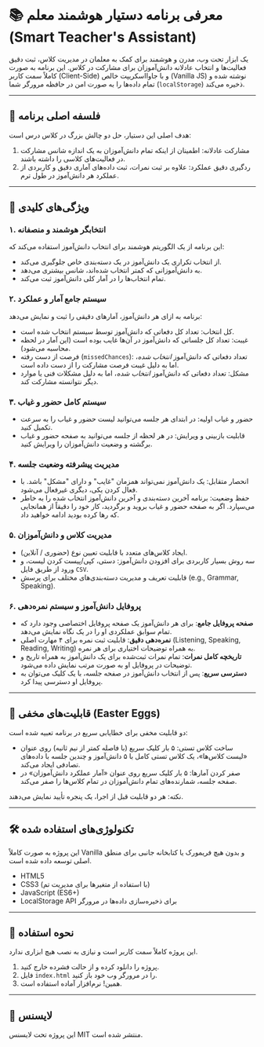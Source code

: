 # 📚 معرفی برنامه دستیار هوشمند معلم (Smart Teacher's Assistant)

یک ابزار تحت وب، مدرن و هوشمند برای کمک به معلمان در مدیریت کلاس، ثبت دقیق فعالیت‌ها و انتخاب عادلانه دانش‌آموزان برای مشارکت در کلاس. این برنامه به صورت کاملاً سمت کاربر (Client-Side) و با جاوااسکریپت خالص (Vanilla JS) نوشته شده و تمام داده‌ها را به صورت امن در حافظه مرورگر شما (`localStorage`) ذخیره می‌کند.

---

## 🎯 فلسفه اصلی برنامه

هدف اصلی این دستیار، حل دو چالش بزرگ در کلاس درس است:

1. مشارکت عادلانه: اطمینان از اینکه تمام دانش‌آموزان به یک اندازه شانس مشارکت در فعالیت‌های کلاسی را داشته باشند.  
2. ردگیری دقیق عملکرد: علاوه بر ثبت نمرات، ثبت داده‌های آماری دقیق و کاربردی از عملکرد هر دانش‌آموز در طول ترم.

---

## 🚀 ویژگی‌های کلیدی

### ۱. انتخابگر هوشمند و منصفانه

این برنامه از یک الگوریتم هوشمند برای انتخاب دانش‌آموز استفاده می‌کند که:

* از انتخاب تکراری یک دانش‌آموز در یک دسته‌بندی خاص جلوگیری می‌کند.  
* به دانش‌آموزانی که کمتر انتخاب شده‌اند، شانس بیشتری می‌دهد.  
* تمام انتخاب‌ها را در آمار کلی دانش‌آموز ثبت می‌کند.

### ۲. سیستم جامع آمار و عملکرد

برنامه به ازای هر دانش‌آموز، آمارهای دقیقی را ثبت و نمایش می‌دهد:

* کل انتخاب: تعداد کل دفعاتی که دانش‌آموز توسط سیستم انتخاب شده است.  
* غیبت: تعداد کل جلساتی که دانش‌آموز در آن‌ها غایب بوده است (این آمار در لحظه محاسبه می‌شود).  
* فرصت از دست رفته (`missedChances`): تعداد دفعاتی که دانش‌آموز *انتخاب شده*، اما به دلیل غیبت فرصت مشارکت را از دست داده است.  
* مشکل: تعداد دفعاتی که دانش‌آموز *انتخاب شده*، اما به دلیل مشکلات فنی یا موارد دیگر نتوانسته مشارکت کند.

### ۳. سیستم کامل حضور و غیاب

* حضور و غیاب اولیه: در ابتدای هر جلسه می‌توانید لیست حضور و غیاب را به سرعت تکمیل کنید.  
* قابلیت بازبینی و ویرایش: در هر لحظه از جلسه می‌توانید به صفحه حضور و غیاب برگشته و وضعیت دانش‌آموزان را ویرایش کنید.

### ۴. مدیریت پیشرفته وضعیت جلسه

* انحصار متقابل: یک دانش‌آموز نمی‌تواند همزمان "غایب" و دارای "مشکل" باشد. با فعال کردن یکی، دیگری غیرفعال می‌شود.  
* حفظ وضعیت: برنامه آخرین دسته‌بندی و آخرین دانش‌آموز انتخاب شده را به خاطر می‌سپارد. اگر به صفحه حضور و غیاب بروید و برگردید، کار خود را دقیقاً از همانجایی که رها کرده بودید ادامه خواهید داد.

### ۵. مدیریت کلاس و دانش‌آموزان

* ایجاد کلاس‌های متعدد با قابلیت تعیین نوع (حضوری / آنلاین).  
* سه روش بسیار کاربردی برای افزودن دانش‌آموز: دستی، کپی/پیست کردن لیست، و ورود از طریق فایل `CSV`.  
* قابلیت تعریف و مدیریت دسته‌بندی‌های مختلف برای پرسش (e.g., Grammar, Speaking).

### ۶. پروفایل دانش‌آموز و سیستم نمره‌دهی

* **صفحه پروفایل جامع**: برای هر دانش‌آموز یک صفحه پروفایل اختصاصی وجود دارد که تمام سوابق عملکردی او را در یک نگاه نمایش می‌دهد.
* **نمره‌دهی دقیق**: قابلیت ثبت نمره برای ۴ مهارت اصلی (Listening, Speaking, Reading, Writing) به همراه توضیحات اختیاری برای هر نمره.
* **تاریخچه کامل نمرات**: تمام نمرات ثبت‌شده برای یک دانش‌آموز به همراه تاریخ و توضیحات در پروفایل او به صورت مرتب نمایش داده می‌شود.
* **دسترسی سریع**: پس از انتخاب دانش‌آموز در صفحه جلسه، با یک کلیک می‌توان به پروفایل او دسترسی پیدا کرد.

---

## 🤫 قابلیت‌های مخفی (Easter Eggs)

دو قابلیت مخفی برای خطایابی سریع در برنامه تعبیه شده است:

* ساخت کلاس تستی: ۵ بار کلیک سریع (با فاصله کمتر از نیم ثانیه) روی عنوان «لیست کلاس‌ها»، یک کلاس تستی کامل با ۵ دانش‌آموز و چندین جلسه با داده‌های تصادفی ایجاد می‌کند.  
* صفر کردن آمارها: ۵ بار کلیک سریع روی عنوان «آمار عملکرد دانش‌آموزان» در صفحه جلسه، شمارنده‌های تمام دانش‌آموزان در تمام کلاس‌ها را صفر می‌کند.

نکته: هر دو قابلیت قبل از اجرا، یک پنجره تأیید نمایش می‌دهند.

---

## 🛠️ تکنولوژی‌های استفاده شده

این پروژه به صورت کاملاً Vanilla و بدون هیچ فریمورک یا کتابخانه جانبی برای منطق اصلی توسعه داده شده است.

* HTML5  
* CSS3 (با استفاده از متغیرها برای مدیریت تم)  
* JavaScript (ES6+)  
* LocalStorage API برای ذخیره‌سازی داده‌ها در مرورگر

---

## 📂 نحوه استفاده

این پروژه کاملاً سمت کاربر است و نیازی به نصب هیچ ابزاری ندارد.

1. پروژه را دانلود کرده و از حالت فشرده خارج کنید.  
2. فایل `index.html` را در مرورگر وب خود باز کنید.  
3. همین\! نرم‌افزار آماده استفاده است.

---

## 📄 لایسنس

این پروژه تحت لایسنس MIT منتشر شده است.

